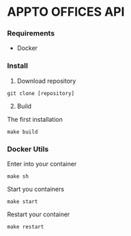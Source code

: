 # APPTO OFFICES API

### Requirements
- Docker

### Install

1. Download repository
```
git clone [repository]
```

2. Build

The first installation
```
make build
```

### Docker Utils

Enter into your container
```
make sh
```

Start you containers
```
make start
```

Restart your container
```
make restart
```